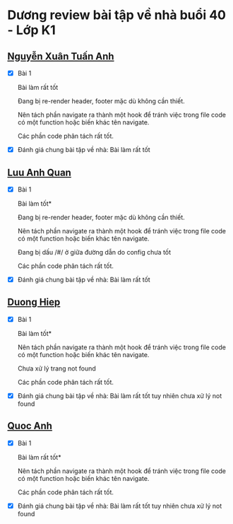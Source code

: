 # Dương review bài tập về nhà buổi 40 - Lớp K1

## [Nguyễn Xuân Tuấn Anh](https://github.com/xuananh2212/js-fullstack/blob/main/day40/module_bundler)

- [x] Bài 1

  Bài làm rất tốt

  Đang bị re-render header, footer mặc dù không cần thiết.

  Nên tách phần navigate ra thành một hook để tránh việc trong file code có một function hoặc biến khác tên navigate.

  Các phần code phân tách rất tốt.

- [x] Đánh giá chung bài tập về nhà: Bài làm rất tốt

## [Luu Anh Quan](https://github.com/anhquan2211/F8-OFFLINE/blob/main/f8-offline-day40)

- [x] Bài 1

  Bài làm tốt\*

  Đang bị re-render header, footer mặc dù không cần thiết.

  Nên tách phần navigate ra thành một hook để tránh việc trong file code có một function hoặc biến khác tên navigate.

  Đang bị dấu /#/ ở giữa đường dẫn do config chưa tốt

  Các phần code phân tách rất tốt.

- [x] Đánh giá chung bài tập về nhà: Bài làm rất tốt

## [Duong Hiep](https://github.com/duonghiep416/duonghiep_f8_fullstack/blob/main/Day40)

- [x] Bài 1

  Bài làm tốt\*

  Nên tách phần navigate ra thành một hook để tránh việc trong file code có một function hoặc biến khác tên navigate.

  Chưa xử lý trang not found

  Các phần code phân tách rất tốt.

- [x] Đánh giá chung bài tập về nhà: Bài làm rất tốt tuy nhiên chưa xử lý not found

## [Quoc Anh](https://github.com/QuocAnh-bit/F8_fullstack_006/blob/main/react/btvn_40/buoi_40)

- [x] Bài 1

  Bài làm rất tốt\*

  Nên tách phần navigate ra thành một hook để tránh việc trong file code có một function hoặc biến khác tên navigate.

  Các phần code phân tách rất tốt.

- [x] Đánh giá chung bài tập về nhà: Bài làm rất tốt tuy nhiên chưa xử lý not found
